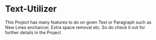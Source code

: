 # Text-Utilizer

This Project has many features to do on given Text or Paragraph such as New Lines enchancer,
Extra space removal etc.
So do check it out for further details in the Project
